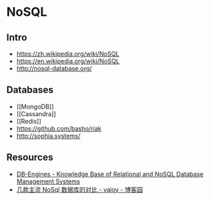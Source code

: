 # NoSQL


## Intro

- https://zh.wikipedia.org/wiki/NoSQL
- https://en.wikipedia.org/wiki/NoSQL
- http://nosql-database.org/


## Databases

- [[MongoDB]]
- [[Cassandra]]
- [[Redis]]
- https://github.com/basho/riak
- http://sophia.systems/


## Resources

- [DB-Engines - Knowledge Base of Relational and NoSQL Database Management Systems](http://db-engines.com/en/)
- [几款主流 NoSql 数据库的对比 - vajoy - 博客园](http://www.cnblogs.com/vajoy/p/5471308.html)
